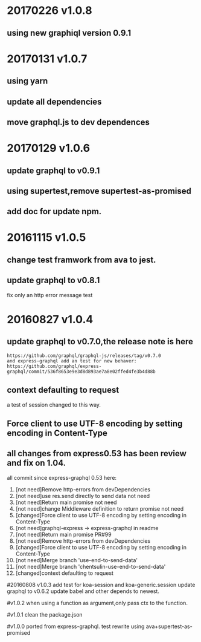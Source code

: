 
# 20170226 v1.0.8

## using new graphiql version 0.9.1

# 20170131 v1.0.7

## using yarn
## update all dependencies
## move graphql.js to dev dependences

# 20170129 v1.0.6

## update graphql to v0.9.1
## using supertest,remove supertest-as-promised
## add doc for update npm.

# 20161115 v1.0.5

## change test framwork from ava to jest.
## update graphql to v0.8.1
  fix only an http error message test

# 20160827 v1.0.4
## update graphql to v0.7.0,the release note is here
    https://github.com/graphql/graphql-js/releases/tag/v0.7.0
    and express-graphql add an test for new behaver:
    https://github.com/graphql/express-graphql/commit/536f8653e9e3d8d893ae7a8e02ffed4fe3b4d88b

## context defaulting to request
   a test of session changed to this way.

## Force client to use UTF-8 encoding by setting encoding in Content-Type

## all changes from express0.53 has been review and fix on 1.04.
all commit since express-graphql 0.53 here:
1. [not need]Remove http-errors from devDependencies  
2. [not need]use res.send directly to send data not need
3. [not need]Return main promise not need
4. [not need]change Middleware definition to return promise not need
5. [changed]Force client to use UTF-8 encoding by setting encoding in Content-Type
6. [not need]graphql-express -> express-graphql in readme  
7. [not need]Return main promise PR#99
8. [not need]Remove http-errors from devDependencies
9. [changed]Force client to use UTF-8 encoding by setting encoding in Content-Type
10. [not need]Merge branch 'use-end-to-send-data' 
11. [not need]Merge branch 'chentsulin-use-end-to-send-data'
12. [changed]context defaulting to request

#20160808 v1.0.3
  add test for koa-session and koa-generic.session
  update graphql to v0.6.2
  update babel and other depends to newest.

#v1.0.2
  when using a function as argument,only pass ctx to the function.

#v1.0.1
  clean the package.json

#v1.0.0
  ported from express-graphql.
  test rewrite using ava+supertest-as-promised